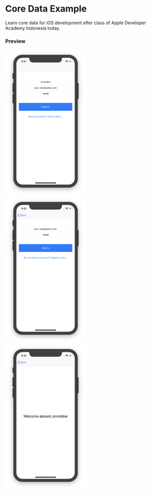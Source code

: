 # Core Data Example
Learn core data for iOS development after class of Apple Developer Academy Indonesia today.

### Preview
<img src="https://github.com/omrobbie/ios-ada-core-data-example/blob/master/screenshot/preview1.png" width=256/>&nbsp;
<img src="https://github.com/omrobbie/ios-ada-core-data-example/blob/master/screenshot/preview2.png" width=256/>&nbsp;
<img src="https://github.com/omrobbie/ios-ada-core-data-example/blob/master/screenshot/preview3.png" width=256/>&nbsp;
